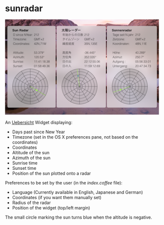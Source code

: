 # sunradar

![“Screenshot”](screenshot.png "screenshot")

An [Uebersicht](http://tracesof.net/uebersicht/) Widget displaying:

- Days past since New Year
- Timezone (set in the OS X preferences pane, not based on the coordinates)
- Coordinates
- Altitude of the sun
- Azimuth of the sun
- Sunrise time
- Sunset time
- Position of the sun plotted onto a radar

Preferences to be set by the user (in the *index.coffee* file):
- Language (Currently available in English, Japanese and German)
- Coordinates (if you want them manually set)
- Radius of the radar
- Position of the widget (top/left margin)

The small circle marking the sun turns blue when the altitude is negative.
